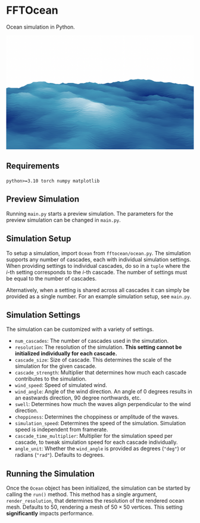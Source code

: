 # FFTOcean
Ocean simulation in Python.

![ocean](figures/ocean.png)

## Requirements
`
python>=3.10
torch
numpy
matplotlib
`

## Preview Simulation

Running `main.py` starts a preview simulation. The parameters for the preview simulation can be changed in `main.py`.

## Simulation Setup

To setup a simulation, import `Ocean` from `fftocean/ocean.py`. The simulation supports any number of cascades, each with individual simulation settings. When providing settings to individual cascades, do so in a `tuple` where the $i$-th setting corresponds to the $i$-th cascade. The number of settings must be equal to the number of cascades.

Alternatively, when a setting is shared across all cascades it can simply be provided as a single number. For an example simulation setup, see `main.py`.

## Simulation Settings

The simulation can be customized with a variety of settings.

- `num_cascades`: The number of cascades used in the simutation.
- `resolution`: The resolution of the simulation. **This setting cannot be initialized individually for each cascade.**
- `cascade_size`: Size of cascade. This determines the scale of the simulation for the given cascade.
- `cascade_strength`: Multiplier that determines how much each cascade contributes to the simulation.
- `wind_speed`: Speed of simulated wind.
- `wind_angle`: Angle of the wind direction. An angle of $0$ degrees results in an eastwards direction, $90$ degree northwards, etc.
- `swell`: Determines how much the waves align perpendicular to the wind direction.
- `choppiness`: Determines the choppiness or amplitude of the waves.
- `simulation_speed`: Determines the speed of the simulation. Simulation speed is independent from framerate.
- `cascade_time_multiplier`: Multiplier for the simulation speed per cascade, to tweak simulation speed for each cascade individually.
- `angle_unit`: Whether the `wind_angle` is provided as degrees (`"deg"`) or radians (`"rad"`). Defaults to degrees.

## Running the Simulation

Once the `Ocean` object has been initialized, the simulation can be started by calling the `run()` method. This method has a single argument, `render_resolution`, that determines the resolution of the rendered ocean mesh. Defaults to $50$, rendering a mesh of $50 \times 50$ vertices. This setting **significantly** impacts performance. 

